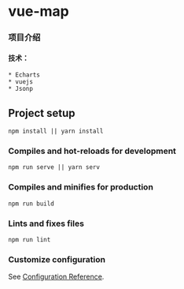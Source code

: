 # vue-map

### 项目介绍

#### 技术：

    * Echarts
    * vuejs
    * Jsonp

## Project setup

```
npm install || yarn install
```

### Compiles and hot-reloads for development

```
npm run serve || yarn serv
```

### Compiles and minifies for production

```
npm run build
```

### Lints and fixes files

```
npm run lint
```

### Customize configuration

See [Configuration Reference](https://cli.vuejs.org/config/).
